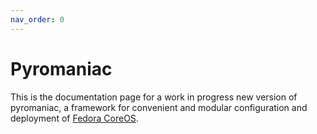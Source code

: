 ```yaml
---
nav_order: 0
---
```


# Pyromaniac
This is the documentation page for a work in progress new version of
pyromaniac, a framework for convenient and modular configuration and deployment
of [Fedora CoreOS][fcos].

[fcos]: https://fedoraproject.org/coreos/